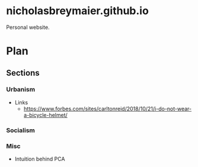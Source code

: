 # nicholasbreymaier.github.io
Personal website.

# Plan
## Sections
### Urbanism
- Links
  - https://www.forbes.com/sites/carltonreid/2018/10/21/i-do-not-wear-a-bicycle-helmet/
### Socialism
### Misc
- Intuition behind PCA
